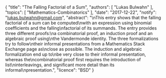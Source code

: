 {
    "title": "The Falling Factorial of a Sum",
    "authors": [
        "Lukas Bulwahn"
    ],
    "topics": [
        "Mathematics-Combinatorics"
    ],
    "date": "2017-12-22",
    "notify": "lukas.bulwahn@gmail.com",
    "abstract": "\nThis entry shows that the falling factorial of a sum can be computed\nwith an expression using binomial coefficients and the falling\nfactorial of its summands. The entry provides three different proofs:\na combinatorial proof, an induction proof and an algebraic proof using\nthe Vandermonde identity.  The three formalizations try to follow\ntheir informal presentations from a Mathematics Stack Exchange page as\nclose as possible. The induction and algebraic formalization end up to\nbe very close to their informal presentation, whereas the\ncombinatorial proof first requires the introduction of list\ninterleavings, and significant more detail than its informal\npresentation.",
    "licence": "BSD"
}